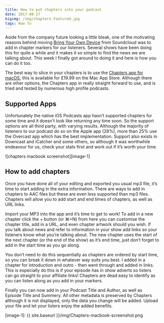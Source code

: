 ```yaml
---
title: How to put chapters into your podcast
date: 2017-08-27
bigimg: /img/chapters-featured.jpg
tags: How To
---
```

Aside from the company future looking a little bleak, one of the motivating reasons behind moving [Bring Your Own Device][1] from Soundcloud was to add in chapter markers for our listeners. Several shows have been doing this for quite a while and it makes it so simple to find the news we are talking about. This week I finally got around to doing it and here is how you can do it too.

The best way to slice in your chapters is to use the [Chapters app for macOS][2], this is available for £19.99 on the Mac App Store. Although there are other options, the Chapters app in really straight forward to use, and is tried and tested by numerous high profile podcasts.

## Supported Apps
Unfortunately the native iOS Podcasts app hasn’t supported chapters for some time and it doesn’t look like returning any time soon. So the support options are all third party, with varying results. Although the majority of listeners to our podcast do so on the Apple app (28%), more than 25% use the Overcast app which has the best implementation. Support also exists in Downcast and iCatcher and some others, so although it was worthwhile endeavour for us, check your stats first and work out if it’s worth your time.

![chapters macbook screenshot][image-1]

## How to add chapters
Once you have done all of your editing and exported you usual mp3 file, it’s time to start adding in the extra information. There are ways to add in chapters to AAC files but these are even less supported than mp3 files. Chapters will allow you to add start and end times of chapters, as well as URL links.

Import your MP3 into the app and it’s time to get to work! To add in a new chapter click the + button (or ⌘+N) from here you can customise the chapter title, add in a URL, and even chapter artwork should you wish. If you talk about news and refer to information in your show add links so your listeners know what you’re talking about. The new chapter uses the start of the next chapter (or the end of the show) as it’s end time, just don’t forget to add in the start time as you go along.

You don’t need to do this sequentially as chapters are ordered by start time, so you can break it down in whatever way suits you best. I added in a chapter for introduction and outro - then went through and added in links. This is especially do this is if your episode has in show adverts so listers can go straight to your affiliate links! Chapters are dead easy to identify as you can listen along as you add in your markers.

Finally you can now add in your Podcast Title and Author, as well as Episode Title and Summery. All other metadata is preserved by Chapters although it is not displayed, only the data you change will be added. Upload your file and let your listers enjoy the added benefits.

[1]:	http://www.byodpodcast.com
[2]:	https://geo.itunes.apple.com/us/app/podcast-chapters/id1070963477?mt=12&at=1000ltj4

[image-1]:	{{ site.baseurl }}/img/Chapters-macbook-screenshot.png
